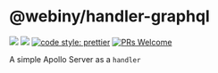 # @webiny/handler-graphql
[![](https://img.shields.io/npm/dw/@webiny/handler-graphql.svg)](https://www.npmjs.com/package/@webiny/handler-graphql) 
[![](https://img.shields.io/npm/v/@webiny/handler-graphql.svg)](https://www.npmjs.com/package/@webiny/handler-graphql)
[![code style: prettier](https://img.shields.io/badge/code_style-prettier-ff69b4.svg?style=flat-square)](https://github.com/prettier/prettier)
[![PRs Welcome](https://img.shields.io/badge/PRs-welcome-brightgreen.svg?style=flat-square)](http://makeapullrequest.com)

A simple Apollo Server as a `handler` 
